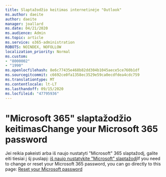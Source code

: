 ```yaml
---
title: Slaptažodžio keitimas internetinėje "Outlook"
ms.author: daeite
author: daeite
manager: joallard
ms.date: 04/21/2020
ms.audience: Admin
ms.topic: article
ms.service: o365-administration
ROBOTS: NOINDEX, NOFOLLOW
localization_priority: Normal
ms.custom:
- "8000002"
- "1990"
ms.openlocfilehash: 8e6c77435e468b82dd304b1045aece5ce760b1df
ms.sourcegitcommit: c6692ce0fa1358ec3529e59ca0ecdfdea4cdc759
ms.translationtype: MT
ms.contentlocale: lt-LT
ms.lasthandoff: 09/15/2020
ms.locfileid: "47795936"
---
```

# <a name="change-your-microsoft-365-password"></a><span data-ttu-id="cdca1-102">"Microsoft 365" slaptažodžio keitimas</span><span class="sxs-lookup"><span data-stu-id="cdca1-102">Change your Microsoft 365 password</span></span>

<span data-ttu-id="cdca1-103">Jei reikia pakeisti arba iš naujo nustatyti "Microsoft" 365 slaptažodį, galite eiti tiesiai į šį puslapį: [iš naujo nustatykite "Microsoft" slaptažodį](https://go.microsoft.com/fwlink/p/?linkid=841910)</span><span class="sxs-lookup"><span data-stu-id="cdca1-103">If you need to change or reset your Microsoft 365 password, you can go directly to this page: [Reset your Microsoft password](https://go.microsoft.com/fwlink/p/?linkid=841910)</span></span>